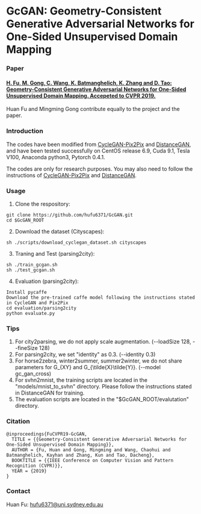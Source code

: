 # GcGAN: Geometry-Consistent Generative Adversarial Networks for One-Sided Unsupervised Domain Mapping

### Paper

#### [H. Fu, M. Gong, C. Wang, K. Batmanghelich, K. Zhang and D. Tao: Geometry-Consistent Generative Adversarial Networks for One-Sided Unsupervised Domain Mapping. Accepeted to CVPR 2019.](https://arxiv.org/abs/1809.05852)
Huan Fu and Mingming Gong contribute equally to the project and the paper.


### Introduction
The codes have been modified from [CycleGAN-Pix2Pix](https://github.com/junyanz/pytorch-CycleGAN-and-pix2pix) and [DistanceGAN](https://github.com/sagiebenaim/DistanceGAN), and have been tested successfully on CentOS release 6.9, Cuda 9.1, Tesla V100, Anaconda python3, Pytorch 0.4.1. 

The codes are only for research purposes. You may also need to follow the instructions of [CycleGAN-Pix2Pix](https://github.com/junyanz/pytorch-CycleGAN-and-pix2pix) and [DistanceGAN](https://github.com/sagiebenaim/DistanceGAN).

### Usage
1. Clone the respository:
```
git clone https://github.com/hufu6371/GcGAN.git
cd $GcGAN_ROOT
```
2. Download the dataset (Cityscapes):
```
sh ./scripts/download_cyclegan_dataset.sh cityscapes
```
3. Traning and Test (parsing2city):
```
sh ./train_gcgan.sh
sh ./test_gcgan.sh
```
4. Evaluation (parsing2city):  
```
Install pycaffe
Download the pre-trained caffe model following the instructions stated in CycleGAN and Pix2Pix
cd evaluation/parsing2city
python evaluate.py
```

### Tips
1. For city2parsing, we do not apply scale augmentation. (--loadSize 128, --fineSize 128)
2. For parsing2city, we set "identity" as 0.3. (--identity 0.3)
3. For horse2zebra, winter2summer, summer2winter, we do not share parameters for G_{XY} and G_{\tilde{X}\tilde{Y}}. (--model gc_gan_cross)
4. For svhn2mnist, the training scripts are located in the "models/mnist_to_svhn" directory. Please follow the instructions stated in DistanceGAN for training.
5. The evaluation scripts are located in the "$GcGAN_ROOT/evalutation" directory.


### Citation
```
@inproceedings{FuCVPR19-GcGAN,
  TITLE = {{Geometry-Consistent Generative Adversarial Networks for One-Sided Unsupervised Domain Mapping}},
  AUTHOR = {Fu, Huan and Gong, Mingming and Wang, Chaohui and Batmanghelich, Kayhan and Zhang, Kun and Tao, Dacheng},
  BOOKTITLE = {{IEEE Conference on Computer Vision and Pattern Recognition (CVPR)}},
  YEAR = {2019}
}
```
### Contact
Huan Fu: hufu6371@uni.sydney.edu.au


